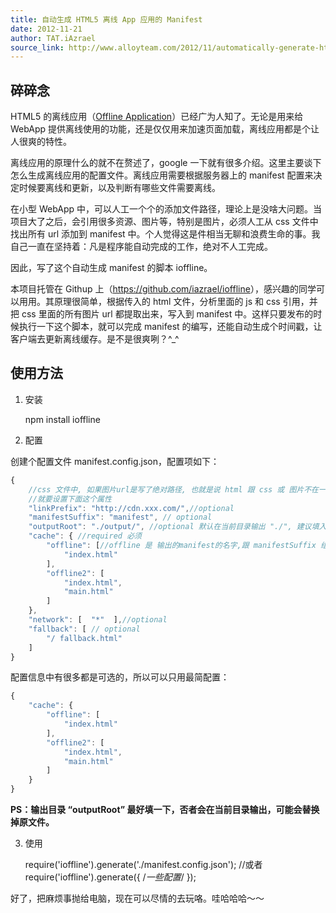 ```yaml
---
title: 自动生成 HTML5 离线 App 应用的 Manifest
date: 2012-11-21
author: TAT.iAzrael
source_link: http://www.alloyteam.com/2012/11/automatically-generate-html5-offline-application-manifest/
---
```


<!-- {% raw %} - for jekyll -->

## 碎碎念

HTML5 的离线应用（[Offline Application](http://www.w3.org/TR/offline-webapps/)）已经广为人知了。无论是用来给 WebApp 提供离线使用的功能，还是仅仅用来加速页面加载，离线应用都是个让人很爽的特性。

离线应用的原理什么的就不在赘述了，google 一下就有很多介绍。这里主要谈下怎么生成离线应用的配置文件。离线应用需要根据服务器上的 manifest 配置来决定时候要离线和更新，以及判断有哪些文件需要离线。

在小型 WebApp 中，可以人工一个个的添加文件路径，理论上是没啥大问题。当项目大了之后，会引用很多资源、图片等，特别是图片，必须人工从 css 文件中找出所有 url 添加到 manifest 中。个人觉得这是件相当无聊和浪费生命的事。我自己一直在坚持着：凡是程序能自动完成的工作，绝对不人工完成。

因此，写了这个自动生成 manifest 的脚本 ioffline。

本项目托管在 Githup 上（<https://github.com/iazrael/ioffline>），感兴趣的同学可以用用。其原理很简单，根据传入的 html 文件，分析里面的 js 和 css 引用，并把 css 里面的所有图片 url 都提取出来，写入到 manifest 中。这样只要发布的时候执行一下这个脚本，就可以完成 manifest 的编写，还能自动生成个时间戳，让客户端去更新离线缓存。是不是很爽咧？^\_^

## 使用方法

1. 安装

    npm install ioffline

2. 配置

创建个配置文件 manifest.config.json，配置项如下：

```javascript
{
	//css 文件中, 如果图片url是写了绝对路径, 也就是说 html 跟 css 或 图片不在一个域名下
	//就要设置下面这个属性
	"linkPrefix": "http://cdn.xxx.com/",//optional
	"manifestSuffix": "manifest", // optional
	"outputRoot": "./output/", //optional 默认在当前目录输出 "./", 建议填入
	"cache": { //required 必须
		"offline": [//offline 是 输出的manifest的名字,跟 manifestSuffix 组合成文件名
			"index.html"
		],
		"offline2": [
			"index.html",
			"main.html"
		]
	},
	"network": [  "*"  ],//optional
	"fallback": [ // optional
		"/ fallback.html"
	]
}
```

配置信息中有很多都是可选的，所以可以只用最简配置：

```javascript
{
	"cache": { 
		"offline": [
			"index.html"
		],
		"offline2": [
			"index.html",
			"main.html"
		]
	}
}
```

**PS：输出目录 “outputRoot” 最好填一下，否者会在当前目录输出，可能会替换掉原文件。**

3. 使用

    require('ioffline').generate('./manifest.config.json');
    //或者
    require('ioffline').generate({ /*一些配置*/ });

好了，把麻烦事抛给电脑，现在可以尽情的去玩咯。哇哈哈哈～～

<!-- {% endraw %} - for jekyll -->